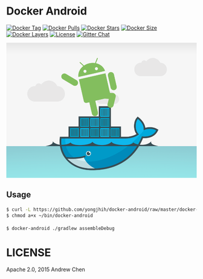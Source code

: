 # Docker Android

[![Docker Tag](https://img.shields.io/github/tag/yongjhih/docker-android.svg)](https://hub.docker.com/r/yongjhih/android/tags/)
[![Docker Pulls](https://img.shields.io/docker/pulls/yongjhih/android.svg)](https://hub.docker.com/r/yongjhih/android/)
[![Docker Stars](https://img.shields.io/docker/stars/yongjhih/android.svg)](https://hub.docker.com/r/yongjhih/android/)
[![Docker Size](https://img.shields.io/imagelayers/image-size/yongjhih/android/latest.svg)](https://imagelayers.io/?images=yongjhih/android:latest)
[![Docker Layers](https://img.shields.io/imagelayers/layers/yongjhih/android/latest.svg)](https://imagelayers.io/?images=yongjhih/android:latest)
[![License](https://img.shields.io/github/license/yongjhih/docker-android.svg)](https://github.com/yongjhih/docker-android/raw/master/LICENSE)
[![Gitter Chat](https://img.shields.io/gitter/room/yongjhih/docker-android.svg)](https://gitter.im/yongjhih/docker-android)

![](art/docker-android.png)

## Usage

```sh
$ curl -L https://github.com/yongjhih/docker-android/raw/master/docker-android > ~/bin/docker-android
$ chmod a+x ~/bin/docker-android

$ docker-android ./gradlew assembleDebug
```

# LICENSE

Apache 2.0, 2015 Andrew Chen
